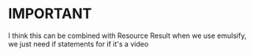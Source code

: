 # IMPORTANT
I think this can be combined with Resource Result when we use emulsify, we just need if statements for if it's a video
